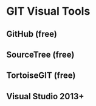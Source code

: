 # GIT Visual Tools

## GitHub (free)

## SourceTree (free)

## TortoiseGIT (free)

## Visual Studio 2013+
